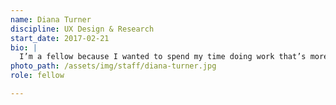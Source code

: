 ```yaml
---
name: Diana Turner
discipline: UX Design & Research
start_date: 2017-02-21
bio: |
  I’m a fellow because I wanted to spend my time doing work that’s more impactful than making websites for sandwiches. A collaborative design process is a great way to put democracy into action; let's build solutions with the residents that we serve!
photo_path: /assets/img/staff/diana-turner.jpg
role: fellow

---
```

